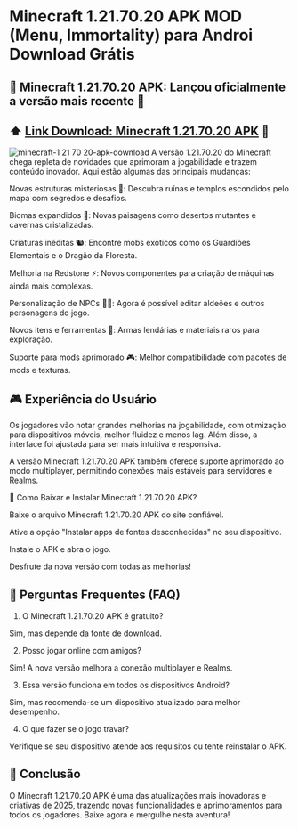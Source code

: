# Minecraft 1.21.70.20 APK MOD (Menu, Immortality) para Androi Download Grátis
## 🚀 Minecraft 1.21.70.20 APK: Lançou oficialmente a versão mais recente 🚀
## ⬆️ [Link Download: Minecraft 1.21.70.20 APK](https://apksil.com/minecraft-1-21-70-20-apk/) 📲

![minecraft-1 21 70 20-apk-download](https://github.com/user-attachments/assets/feb979eb-d6cf-4ce0-ada4-d7a22204a4ee)
A versão 1.21.70.20 do Minecraft chega repleta de novidades que aprimoram a jogabilidade e trazem conteúdo inovador. Aqui estão algumas das principais mudanças:

Novas estruturas misteriosas 🏰: Descubra ruínas e templos escondidos pelo mapa com segredos e desafios.

Biomas expandidos 🌿: Novas paisagens como desertos mutantes e cavernas cristalizadas.

Criaturas inéditas 🐿: Encontre mobs exóticos como os Guardiões Elementais e o Dragão da Floresta.

Melhoria na Redstone ⚡: Novos componentes para criação de máquinas ainda mais complexas.

Personalização de NPCs 🧍‍♂️: Agora é possível editar aldeões e outros personagens do jogo.

Novos itens e ferramentas 🔧: Armas lendárias e materiais raros para exploração.

Suporte para mods aprimorado 🎮: Melhor compatibilidade com pacotes de mods e texturas.

## 🎮 Experiência do Usuário

Os jogadores vão notar grandes melhorias na jogabilidade, com otimização para dispositivos móveis, melhor fluidez e menos lag. Além disso, a interface foi ajustada para ser mais intuitiva e responsiva.

A versão Minecraft 1.21.70.20 APK também oferece suporte aprimorado ao modo multiplayer, permitindo conexões mais estáveis para servidores e Realms.

🚀 Como Baixar e Instalar Minecraft 1.21.70.20 APK?

Baixe o arquivo Minecraft 1.21.70.20 APK do site confiável.

Ative a opção "Instalar apps de fontes desconhecidas" no seu dispositivo.

Instale o APK e abra o jogo.

Desfrute da nova versão com todas as melhorias!

## 💭 Perguntas Frequentes (FAQ)

1. O Minecraft 1.21.70.20 APK é gratuito?

Sim, mas depende da fonte de download.

2. Posso jogar online com amigos?

Sim! A nova versão melhora a conexão multiplayer e Realms.

3. Essa versão funciona em todos os dispositivos Android?

Sim, mas recomenda-se um dispositivo atualizado para melhor desempenho.

4. O que fazer se o jogo travar?

Verifique se seu dispositivo atende aos requisitos ou tente reinstalar o APK.

## 🌟 Conclusão

O Minecraft 1.21.70.20 APK é uma das atualizações mais inovadoras e criativas de 2025, trazendo novas funcionalidades e aprimoramentos para todos os jogadores. Baixe agora e mergulhe nesta aventura!
